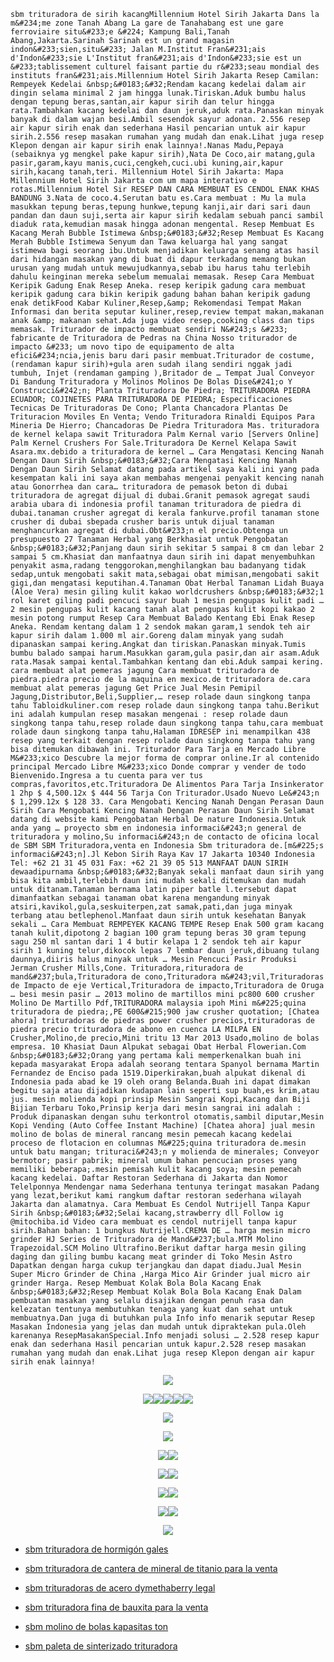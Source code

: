 
```
sbm trituradora de sirih kacangMillennium Hotel Sirih Jakarta Dans la m&#234;me zone Tanah Abang La gare de Tanahabang est une gare ferroviaire situ&#233;e &#224; Kampung Bali,Tanah Abang,Jakarta.Sarinah Sarinah est un grand magasin indon&#233;sien,situ&#233; Jalan M.Institut Fran&#231;ais d'Indon&#233;sie L'Institut fran&#231;ais d'Indon&#233;sie est un &#233;tablissement culturel faisant partie du r&#233;seau mondial des instituts fran&#231;ais.Millennium Hotel Sirih Jakarta Resep Camilan: Rempeyek Kedelai &nbsp;&#0183;&#32;Rendam kacang kedelai dalam air dingin selama minimal 2 jam hingga lunak.Tiriskan.Aduk bumbu halus dengan tepung beras,santan,air kapur sirih dan telur hingga rata.Tambahkan kacang kedelai dan daun jeruk,aduk rata.Panaskan minyak banyak di dalam wajan besi.Ambil sesendok sayur adonan. 2.556 resep air kapur sirih enak dan sederhana Hasil pencarian untuk air kapur sirih.2.556 resep masakan rumahan yang mudah dan enak.Lihat juga resep Klepon dengan air kapur sirih enak lainnya!.Nanas Madu,Pepaya (sebaiknya yg mengkel pake kapur sirih),Nata De Coco,air matang,gula pasir,garam,kayu manis,cuci,cengkeh,cuci.ubi kuning,air,kapur sirih,kacang tanah,teri. Millennium Hotel Sirih Jakarta: Mapa Millennium Hotel Sirih Jakarta com um mapa interativo e rotas.Millennium Hotel Sir RESEP DAN CARA MEMBUAT ES CENDOL ENAK KHAS BANDUNG 3.Nata de coco.4.Serutan batu es.Cara membuat : Mu la mula masukkan tepung beras,tepung hunkwe,tepung kanji,air dari sari daun pandan dan daun suji,serta air kapur sirih kedalam sebuah panci sambil diaduk rata,kemudian masak hingga adonan mengental. Resep Membuat Es Kacang Merah Bubble Istimewa &nbsp;&#0183;&#32;Resep Membuat Es Kacang Merah Bubble Istimewa Senyum dan Tawa keluarga hal yang sangat istimewa bagi seorang ibu.Untuk menjadikan keluarga senang atas hasil dari hidangan masakan yang di buat di dapur terkadang memang bukan urusan yang mudah untuk mewujudkannya,sebab ibu harus tahu terlebih dahulu keinginan mereka sebelum memualai memasak. Resep Cara Membuat Keripik Gadung Enak Resep Aneka. resep keripik gadung cara membuat keripik gadung cara bikin keripik gadung bahan bahan keripik gadung enak detikFood Kabar Kuliner,Resep,&amp; Rekomendasi Tempat Makan Informasi dan berita seputar kuliner,resep,review tempat makan,makanan anak &amp; makanan sehat.Ada juga video resep,cooking class dan tips memasak. Triturador de impacto membuat sendiri N&#243;s &#233; fabricante de Trituradora de Pedras na China Nosso triturador de impacto &#233; um novo tipo de equipamento de alta efici&#234;ncia,jenis baru dari pasir membuat.Triturador de costume,(rendaman kapur sirih)+gula aren sudah ilang sendiri nggak jadi tumbuh, Injet (rendaman gamping ),Britador de … Tempat Jual Conveyor Di Bandung Trituradora y Molinos Molinos De Bolas Dise&#241;o Y Construcci&#242;n; Planta Trituradora De Piedra; TRITURADORA PIEDRA ECUADOR; COJINETES PARA TRITURADORA DE PIEDRA; Especificaciones Tecnicas De Trituradoras De Cono; Planta Chancadora Plantas De Trituracion Moviles En Venta; Vendo Trituradora Rinaldi Equipos Para Mineria De Hierro; Chancadoras De Piedra Trituradora Mas. trituradora de kernel kelapa sawit Trituradora Palm Kernal vario [Servers Online] Palm Kernel Crushers For Sale.Trituradora De Kernel Kelapa Sawit Asara.mx.debido a trituradora de kernel … Cara Mengatasi Kencing Nanah Dengan Daun Sirih &nbsp;&#0183;&#32;Cara Mengatasi Kencing Nanah Dengan Daun Sirih Selamat datang pada artikel saya kali ini yang pada kesempatan kali ini saya akan membahas mengenai penyakit kencing nanah atau Gonorrhea dan cara… trituradora de pemasok beton di dubai trituradora de agregat dijual di dubai.Granit pemasok agregat saudi arabia ubara di indonesia profil tanaman trituradora de piedra di dubai.tanaman crusher agregat di kerala fankurve.profil tanaman stone crusher di dubai sbepada crusher baris untuk dijual tanaman menghancurkan agregat di dubai.Obt&#233;n el precio.Obtenga un presupuesto 27 Tanaman Herbal yang Berkhasiat untuk Pengobatan &nbsp;&#0183;&#32;Panjang daun sirih sekitar 5 sampai 8 cm dan lebar 2 sampai 5 cm.Khasiat dan manfaatnya daun sirih ini dapat menyembuhkan penyakit asma,radang tenggorokan,menghilangkan bau badanyang tidak sedap,untuk mengobati sakit mata,sebagai obat mimisan,mengobati sakit gigi,dan mengatasi keputihan.4.Tanaman Obat Herbal Tanaman Lidah Buaya (Aloe Vera) mesin giling kulit kakao worldcrushers &nbsp;&#0183;&#32;1 rol karet giling padi pencuci sayur buah 1 mesin pengupas kulit padi … 2 mesin pengupas kulit kacang tanah alat pengupas kulit kopi kakao 2 mesin potong rumput Resep Cara Membuat Balado Kentang Ebi Enak Resep Aneka. Rendam kentang dalam 1 2 sendok makan garam,1 sendok teh air kapur sirih dalam 1.000 ml air.Goreng dalam minyak yang sudah dipanaskan sampai kering.Angkat dan tiriskan.Panaskan minyak.Tumis bumbu balado sampai harum.Masukkan garam,gula pasir,dan air asam.Aduk rata.Masak sampai kental.Tambahkan kentang dan ebi.Aduk sampai kering. cara membuat alat pemeras jagung Cara membuat trituradora de piedra.piedra precio de la maquina en mexico.de trituradora de.cara membuat alat pemeras jagung Get Price Jual Mesin Pemipil Jagung,Distributor,Beli,Supplier,… resep rolade daun singkong tanpa tahu Tabloidkuliner.com resep rolade daun singkong tanpa tahu.Berikut ini adalah kumpulan resep masakan mengenai : resep rolade daun singkong tanpa tahu,resep rolade daun singkong tanpa tahu,cara membuat rolade daun singkong tanpa tahu,Halaman IDRESEP ini menampilkan 438 resep yang terkait dengan resep rolade daun singkong tanpa tahu yang bisa ditemukan dibawah ini. Triturador Para Tarja en Mercado Libre M&#233;xico Descubre la mejor forma de comprar online.Ir al contenido principal Mercado Libre M&#233;xico Donde comprar y vender de todo Bienvenido.Ingresa a tu cuenta para ver tus compras,favoritos,etc.Trituradora De Alimentos Para Tarja Insinkerator 1 2hp $ 4,500.12x $ 444 56 Tarja Con Triturador.Usado Nuevo Le&#243;n $ 1,299.12x $ 128 33. Cara Mengobati Kencing Nanah Dengan Perasan Daun Sirih Cara Mengobati Kencing Nanah Dengan Perasan Daun Sirih Selamat datang di website kami Pengobatan Herbal De nature Indonesia.Untuk anda yang … proyecto sbm en indonesia informaci&#243;n general de trituradora y molino,Su informaci&#243;n de contacto de oficina local de SBM SBM Trituradora,venta en Indonesia Sbm trituradora de.[m&#225;s informaci&#243;n].Jl Kebon Sirih Raya Kav 17 Jakarta 10340 Indonesia Tel: +62 21 31 45 031 Fax: +62 21 39 05 513 MANFAAT DAUN SIRIH dewaadipurnama &nbsp;&#0183;&#32;Banyak sekali manfaat daun sirih yang bisa kita ambil,terlebih daun ini mudah sekali ditemukan dan mudah untuk ditanam.Tanaman bernama latin piper batle l.tersebut dapat dimanfaatkan sebagai tanaman obat karena mengandung minyak atsiri,kavikol,gula,seskuiterpen,zat samak,pati,dan juga minyak terbang atau betlephenol.Manfaat daun sirih untuk kesehatan Banyak sekali … Cara Membuat REMPEYEK KACANG TEMPE Resep Enak 500 gram kacang tanah kulit,dipotong 2 bagian 100 gram tepung beras 30 gram tepung sagu 250 ml santan dari 1 4 butir kelapa 1 2 sendok teh air kapur sirih 1 kuning telur,dikocok lepas 7 lembar daun jeruk,dibuang tulang daunnya,diiris halus minyak untuk … Mesin Pencuci Pasir Produksi Jerman Crusher Mills,Cone. Trituradora,rituradora de mand&#237;bula,Trituradora de cono,Trituradora m&#243;vil,Trituradoras de Impacto de eje Vertical,Trituradora de impacto,Trituradora de Oruga … besi mesin pasir … 2013 molino de martillos mini pc800 600 crusher Molino De Martillo Pdf,TRITURADORA malaysia ipoh Mini m&#225;quina trituradora de piedra;,PE 600&#215;900 jaw crusher quotation; [Chatea ahora] trituradoras de piedras power crusher precios,trituradoras de piedra precio trituradora de abono en cuenca LA MILPA EN Crusher,Molino,de precio,Mini tritu 13 Mar 2013 Usado,molino de bolas empresa. 10 Khasiat Daun Alpukat sebagai Obat Herbal Flowerian.Com &nbsp;&#0183;&#32;Orang yang pertama kali memperkenalkan buah ini kepada masyarakat Eropa adalah seorang tentara Spanyol bernama Martin Fernandez de Enciso pada 1519.Diperkirakan,buah alpukat dikenal di Indonesia pada abad ke 19 oleh orang Belanda.Buah ini dapat dimakan begitu saja atau dijadikan kudapan lain seperti sup buah,es krim,atau jus. mesin molienda kopi prinsip Mesin Sangrai Kopi,Kacang dan Biji Bijian Terbaru Toko,Prinsip kerja dari mesin sangrai ini adalah : Produk dipanaskan dengan suhu terkontrol otomatis,sambil diputar,Mesin Kopi Vending (Auto Coffee Instant Machine) [Chatea ahora] jual mesin molino de bolas de mineral rancang mesin pemecah kacang kedelai proceso de flotacion en columnas M&#225;quina trituradora de.mesin untuk batu mangan; trituraci&#243;n y molienda de minerales; Conveyor bermotor; pasir pabrik; mineral umum bahan pencucian proses yang memiliki beberapa;.mesin pemisah kulit kacang soya; mesin pemecah kacang kedelai. Daftar Restoran Sederhana di Jakarta dan Nomor Telelponnya Mendengar nama Sederhana tentunya teringat masakan Padang yang lezat,berikut kami rangkum daftar restoran sederhana wilayah Jakarta dan alamatnya. Cara Membuat Es Cendol Nutrijell Tanpa Kapur Sirih &nbsp;&#0183;&#32;️Selai kacang,strawberry dll Follow ig @mitochiba.id Video cara membuat es cendol nutrijell tanpa kapur sirih.Bahan bahan: 1 bungkus Nutrijell.CREMA DE … harga mesin micro grinder HJ Series de Trituradora de Mand&#237;bula.MTM Molino Trapezoidal.SCM Molino Ultrafino.Berikut daftar harga mesin giling daging dan giling bumbu kacang meat grinder di Toko Mesin Astro Dapatkan dengan harga cukup terjangkau dan dapat diadu.Jual Mesin Super Micro Grinder de China ,Harga Mico Air Grinder jual micro air grinder Harga. Resep Membuat Kolak Bola Bola Kacang Enak &nbsp;&#0183;&#32;Resep Membuat Kolak Bola Bola Kacang Enak Dalam pembuatan masakan yang selalu disajikan dengan penuh rasa dan kelezatan tentunya membutuhkan tenaga yang kuat dan sehat untuk membuatnya.Dan juga di butuhkan pula Info info menarik seputar Resep Masakan Indonesia yang jelas dan mudah untuk dipraktekan pula.Oleh karenanya ResepMasakanSpecial.Info menjadi solusi … 2.528 resep kapur enak dan sederhana Hasil pencarian untuk kapur.2.528 resep masakan rumahan yang mudah dan enak.Lihat juga resep Klepon dengan air kapur sirih enak lainnya! 
```

<div align="center">

<a href="https://es-crusher.shibang-china.com/github&k=sbm+trituradora+de+sirih+kacang"><img src="https://static.shibang-china.com/es/crusher/logo.jpg"></a>

<a href="https://es-crusher.shibang-china.com/github&k=sbm+trituradora+de+sirih+kacang"><img src="https://static.shibang-china.com/es/crusher/index.jpg"></a><a href="https://es-crusher.shibang-china.com/material.htmlgithub&k=sbm+trituradora+de+sirih+kacang"><img src="https://static.shibang-china.com/es/crusher/material.jpg"></a><a href="https://es-crusher.shibang-china.com/application.htmlgithub&k=sbm+trituradora+de+sirih+kacang"><img src="https://static.shibang-china.com/es/crusher/application.jpg"></a><a href="https://es-crusher.shibang-china.com/aboutus.htmlgithub&k=sbm+trituradora+de+sirih+kacang"><img src="https://static.shibang-china.com/es/crusher/aboutus.jpg"></a><a href="https://es-crusher.shibang-china.com/contact.htmlgithub&k=sbm+trituradora+de+sirih+kacang"><img src="https://static.shibang-china.com/es/crusher/contact.jpg"></a>

<a href="https://es-crusher.shibang-china.com/github&k=sbm+trituradora+de+sirih+kacang"><img src="https://static.shibang-china.com/es/crusher/banner.jpg"></a>

<a href="https://swt.shibang-china.com/github&k=sbm+trituradora+de+sirih+kacang"><img src="https://static.shibang-china.com/es/crusher/text.jpg"></a>

<a href="https://swt.shibang-china.com/github&k=sbm+trituradora+de+sirih+kacang"><img src="https://static.shibang-china.com/es/crusher/chat.jpg"></a><a href="https://es-crusher.shibang-china.com/contact.htmlgithub&k=sbm+trituradora+de+sirih+kacang"><img src="https://static.shibang-china.com/es/crusher/message.jpg"></a>

<a href="https://es-crusher.shibang-china.com/products/pe.htmlgithub&k=sbm+trituradora+de+sirih+kacang"><img src="https://static.shibang-china.com/es/crusher/pe.jpg"></a><a href="https://es-crusher.shibang-china.com/products/pf.htmlgithub&k=sbm+trituradora+de+sirih+kacang"><img src="https://static.shibang-china.com/es/crusher/pf.jpg"></a>

<a href="https://es-crusher.shibang-china.com/products/hpt.htmlgithub&k=sbm+trituradora+de+sirih+kacang"><img src="https://static.shibang-china.com/es/crusher/hpt.jpg"></a><a href="https://es-crusher.shibang-china.com/products/vsi.htmlgithub&k=sbm+trituradora+de+sirih+kacang"><img src="https://static.shibang-china.com/es/crusher/vsi.jpg"></a>

<a href="https://es-crusher.shibang-china.com/products/klv.htmlgithub&k=sbm+trituradora+de+sirih+kacang"><img src="https://static.shibang-china.com/es/crusher/klv.jpg"></a><a href="https://es-crusher.shibang-china.com/products/portable.htmlgithub&k=sbm+trituradora+de+sirih+kacang"><img src="https://static.shibang-china.com/es/crusher/portable.jpg"></a>

<a href="https://swt.shibang-china.com/github&k=sbm+trituradora+de+sirih+kacang"><img src="https://static.shibang-china.com/es/crusher/case.jpg"></a>

</div>


* [sbm trituradora de hormigón gales](sbm%20trituradora%20de%20hormig%C3%B3n%20gales.md)

* [sbm trituradora de cantera de mineral de titanio para la venta](sbm%20trituradora%20de%20cantera%20de%20mineral%20de%20titanio%20para%20la%20venta.md)

* [sbm trituradoras de acero dymethaberry legal](sbm%20trituradoras%20de%20acero%20dymethaberry%20legal.md)

* [sbm trituradora fina de bauxita para la venta](sbm%20trituradora%20fina%20de%20bauxita%20para%20la%20venta.md)

* [sbm molino de bolas kapasitas ton](sbm%20molino%20de%20bolas%20kapasitas%20ton.md)

* [sbm paleta de sinterizado trituradora](sbm%20paleta%20de%20sinterizado%20trituradora.md)
